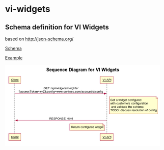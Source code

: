 # vi-widgets

## Schema definition for VI Widgets
based on http://json-schema.org/

[Schema](schema/insights.schema.json)

[Example](examples/insights.widget.config.json)

![img](sd.png)
